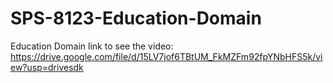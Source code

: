# SPS-8123-Education-Domain
Education Domain
link to see the video: https://drive.google.com/file/d/15LV7jof6TBtUM_FkMZFm92fpYNbHFS5k/view?usp=drivesdk
